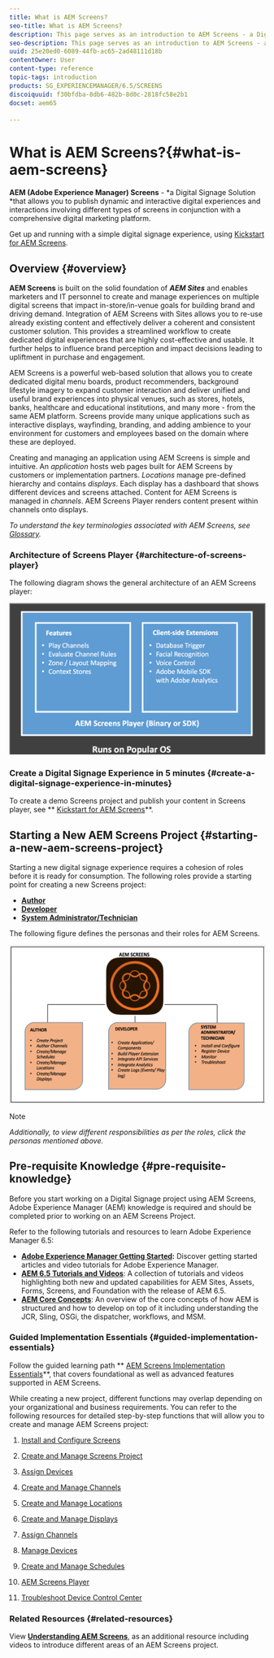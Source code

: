 ```yaml
---
title: What is AEM Screens?
seo-title: What is AEM Screens?
description: This page serves as an introduction to AEM Screens - a Digital Signage Solution that allows you to publish dynamic and interactive digital experiences and interactions involving different types of screens in conjunction with a comprehensive digital marketing platform. It provides an overview of the Screens architecture with various roles involved in the project development.
seo-description: This page serves as an introduction to AEM Screens - a Digital Signage Solution that allows you to publish dynamic and interactive digital experiences and interactions involving different types of screens in conjunction with a comprehensive digital marketing platform. It provides an overview of the Screens architecture with various roles involved in the project development.
uuid: 25e20ed0-6089-44fb-ac65-2ad48111d18b
contentOwner: User
content-type: reference
topic-tags: introduction
products: SG_EXPERIENCEMANAGER/6.5/SCREENS
discoiquuid: f30bfdba-8db6-482b-8d0c-2818fc58e2b1
docset: aem65

---
```


# What is AEM Screens?{#what-is-aem-screens}

**AEM (Adobe Experience Manager) Screens** - *a Digital Signage Solution *that allows you to publish dynamic and interactive digital experiences and interactions involving different types of screens in conjunction with a comprehensive digital marketing platform.

Get up and running with a simple digital signage experience, using [Kickstart for AEM Screens](/help/screens/kickstart-for-aem-screens.md).

## Overview {#overview}

**AEM Screens** is built on the solid foundation of ***AEM Sites*** and enables marketers and IT personnel to create and manage experiences on multiple digital screens that impact in-store/in-venue goals for building brand and driving demand. Integration of AEM Screens with Sites allows you to re-use already existing content and effectively deliver a coherent and consistent customer solution. This provides a streamlined workflow to create dedicated digital experiences that are highly cost-effective and usable. It further helps to influence brand perception and impact decisions leading to upliftment in purchase and engagement.

AEM Screens is a powerful web-based solution that allows you to create dedicated digital menu boards, product recommenders, background lifestyle imagery to expand customer interaction and deliver unified and useful brand experiences into physical venues, such as stores, hotels, banks, healthcare and educational institutions, and many more - from the same AEM platform. Screens provide many unique applications such as interactive displays, wayfinding, branding, and adding ambience to your environment for customers and employees based on the domain where these are deployed.

Creating and managing an application using AEM Screens is simple and intuitive. An *application* hosts web pages built for AEM Screens by customers or implementation partners. *Locations* manage pre-defined hierarchy and contains *displays*. Each display has a dashboard that shows different devices and screens attached. Content for AEM Screens is managed in *channels*. AEM Screens Player renders content present within channels onto displays.

*To understand the key terminologies associated with AEM Screens, see [Glossary](/help/screens/screens-glossary.md).*

### Architecture of Screens Player {#architecture-of-screens-player}

The following diagram shows the general architecture of an AEM Screens player:

![chlimage_1-29](assets/chlimage_1-29.png)

### Create a Digital Signage Experience in 5 minutes {#create-a-digital-signage-experience-in-minutes}

To create a demo Screens project and publish your content in Screens player, see ** [Kickstart for AEM Screens](/help/screens/kickstart-for-aem-screens.md)**.

## Starting a New AEM Screens Project {#starting-a-new-aem-screens-project}

Starting a new digital signage experience requires a cohesion of roles before it is ready for consumption. The following roles provide a starting point for creating a new Screens project:

* **[Author](/help/screens/authoring-screens.md)**
* **[Developer](/help/screens/developing-screens.md)**
* **[System Administrator/Technician](/help/screens/administering-screens.md)**

The following figure defines the personas and their roles for AEM Screens.

![chlimage_1-30](assets/chlimage_1-30.png)

>[!NOTE]
>
>*Additionally, to view different responsibilities as per the roles, click the personas mentioned above.*

## Pre-requisite Knowledge {#pre-requisite-knowledge}

Before you start working on a Digital Signage project using AEM Screens, Adobe Experience Manager (AEM) knowledge is required and should be completed prior to working on an AEM Screens Project.

Refer to the following tutorials and resources to learn Adobe Experience Manager 6.5:

* **[Adobe Experience Manager Getting Started](https://helpx.adobe.com/experience-manager/get-started.html):** Discover getting started articles and video tutorials for Adobe Experience Manager.
* **[AEM 6.5 Tutorials and Videos](https://helpx.adobe.com/experience-manager/kt/index/aem-6-5-videos.html)**: A collection of tutorials and videos highlighting both new and updated capabilities for AEM Sites, Assets, Forms, Screens, and Foundation with the release of AEM 6.5.
* **[AEM Core Concepts](https://helpx.adobe.com/experience-manager/6-5/help/sites-developing/the-basics.html)**: An overview of the core concepts of how AEM is structured and how to develop on top of it including understanding the JCR, Sling, OSGi, the dispatcher, workflows, and MSM.

### Guided Implementation Essentials {#guided-implementation-essentials}

Follow the guided learning path ** [AEM Screens Implementation Essentials](https://guided.adobe.com/?launch=AEM-7a#recommended/solutions/experience-manager)**, that covers foundational as well as advanced features supported in AEM Screens.

While creating a new project, different functions may overlap depending on your organizational and business requirements. You can refer to the following resources for detailed step-by-step functions that will allow you to create and manage AEM Screens project:

1. [Install and Configure Screens](/help/screens/configuring-screens-introduction.md)
1. [Create and Manage Screens Project](/help/screens/creating-a-screens-project.md)
1. [Assign Devices](/help/screens/managing-devices.md)
1. [Create and Manage Channels](/help/screens/managing-channels.md)
1. [Create and Manage Locations](/help/screens/managing-locations.md)
1. [Create and Manage Displays](/help/screens/managing-displays.md)
1. [Assign Channels](/help/screens/channel-assignment.md)
1. [Manage Devices](https://chl-auth/content/help/en/experience-manager/6-5/help/sites-authoring/managing-devices.html)
1. [Create and Manage Schedules](https://chl-author.corp./content/help/en/experience-manager/6-5/help/sites-authoring/managing-schedules.html)
1. [AEM Screens Player](/help/screens/working-with-screens-player.md)

1. [Troubleshoot Device Control Center](/help/screens/monitoring-screens.md)

### Related Resources {#related-resources}

View **[Understanding AEM Screens](https://helpx.adobe.com/experience-manager/kt/help/screens/screens-concepts-feature-video-understand.html)**, as an additional resource including videos to introduce different areas of an AEM Screens project.

